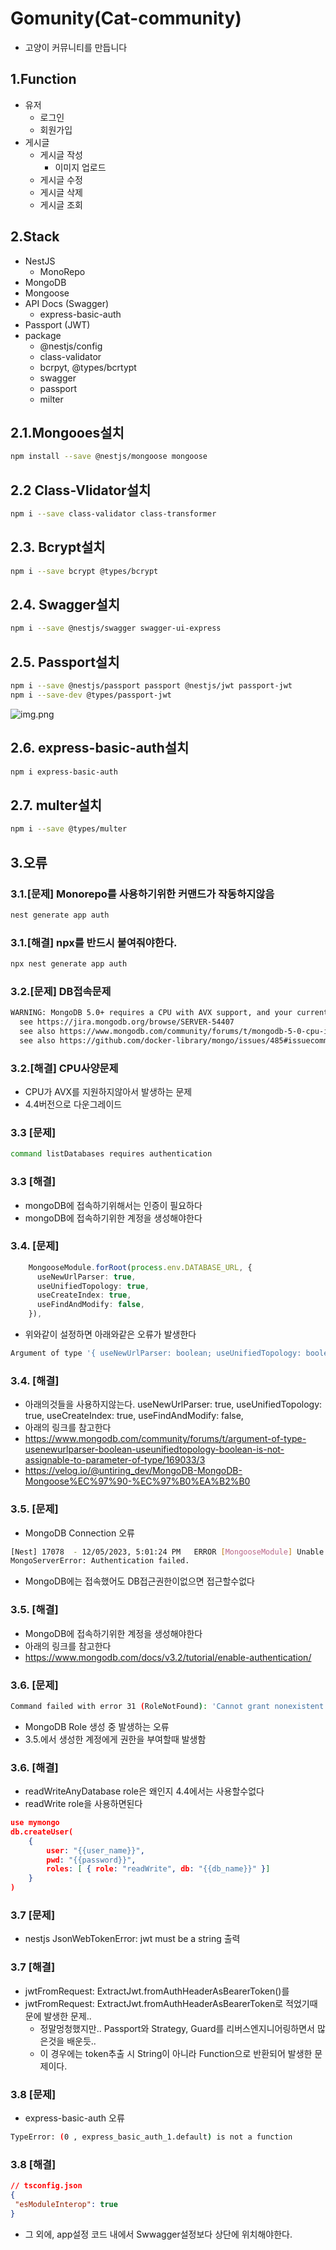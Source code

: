 # Gomunity(Cat-community) 

- 고양이 커뮤니티를 만듭니다

## 1.Function
- 유저
  - 로그인
  - 회원가입
- 게시글
  - 게시글 작성
    - 이미지 업로드
  - 게시글 수정
  - 게시글 삭제
  - 게시글 조회

## 2.Stack

- NestJS
  - MonoRepo
- MongoDB
- Mongoose
- API Docs (Swagger)
  - express-basic-auth
- Passport (JWT)
- package
  - @nestjs/config
  - class-validator
  - bcrpyt, @types/bcrtypt
  - swagger
  - passport
  - milter

## 2.1.Mongooes설치
```bash
npm install --save @nestjs/mongoose mongoose
```

## 2.2 Class-Vlidator설치
```bash
npm i --save class-validator class-transformer 
```

## 2.3. Bcrypt설치
```bash
npm i --save bcrypt @types/bcrypt
```

## 2.4. Swagger설치
```bash
npm i --save @nestjs/swagger swagger-ui-express
```

## 2.5. Passport설치
```bash
npm i --save @nestjs/passport passport @nestjs/jwt passport-jwt
npm i --save-dev @types/passport-jwt
``` 
![img.png](img.png)

## 2.6. express-basic-auth설치
```bash
npm i express-basic-auth
```

## 2.7. multer설치
```bash
npm i --save @types/multer

```

## 3.오류

### 3.1.[문제] Monorepo를 사용하기위한 커맨드가 작동하지않음
```bash
nest generate app auth
```
### 3.1.[해결] npx를 반드시 붙여줘야한다.
```bash
npx nest generate app auth
```

### 3.2.[문제] DB접속문제
```bash
WARNING: MongoDB 5.0+ requires a CPU with AVX support, and your current system does not appear to have that!
  see https://jira.mongodb.org/browse/SERVER-54407
  see also https://www.mongodb.com/community/forums/t/mongodb-5-0-cpu-intel-g4650-compatibility/116610/2
  see also https://github.com/docker-library/mongo/issues/485#issuecomment-891991814
```

### 3.2.[해결] CPU사양문제
- CPU가 AVX를 지원하지않아서 발생하는 문제
- 4.4버전으로 다운그레이드


### 3.3 [문제]
```bash
command listDatabases requires authentication
```

### 3.3 [해결]
- mongoDB에 접속하기위해서는 인증이 필요하다
- mongoDB에 접속하기위한 계정을 생성해야한다

### 3.4. [문제]
```typescript
    MongooseModule.forRoot(process.env.DATABASE_URL, {
      useNewUrlParser: true,
      useUnifiedTopology: true,
      useCreateIndex: true,
      useFindAndModify: false,
    }),
```
- 위와같이 설정하면 아래와같은 오류가 발생한다
```bash
Argument of type '{ useNewUrlParser: boolean; useUnifiedTopology: boolean; useCreateIndex: boolean; useFindAndModify: boolean; }' is not assignable to parameter of type 'MongooseModuleOptions'.
```


### 3.4. [해결]

- 아래의것들을 사용하지않는다.
    useNewUrlParser: true,
    useUnifiedTopology: true,
    useCreateIndex: true,
    useFindAndModify: false,
- 아래의 링크를 참고한다
- https://www.mongodb.com/community/forums/t/argument-of-type-usenewurlparser-boolean-useunifiedtopology-boolean-is-not-assignable-to-parameter-of-type/169033/3
- https://velog.io/@untiring_dev/MongoDB-MongoDB-Mongoose%EC%97%90-%EC%97%B0%EA%B2%B0

### 3.5. [문제]
- MongoDB Connection 오류
```bash
[Nest] 17078  - 12/05/2023, 5:01:24 PM   ERROR [MongooseModule] Unable to connect to the database. Retrying (1)...
MongoServerError: Authentication failed. 
```
- MongoDB에는 접속했어도 DB접근권한이없으면 접근할수없다

### 3.5. [해결]
- MongoDB에 접속하기위한 계정을 생성해야한다
- 아래의 링크를 참고한다
- https://www.mongodb.com/docs/v3.2/tutorial/enable-authentication/

### 3.6. [문제]
```bash
Command failed with error 31 (RoleNotFound): 'Cannot grant nonexistent role createIndex@mymongo' on server localhost:27017. The full response is {"ok": 0.0, "errmsg": "Cannot grant nonexistent role createIndex@mymongo", "code": 31, "codeName": "RoleNotFound"}
```
- MongoDB Role 생성 중 발생하는 오류
- 3.5.에서 생성한 계정에게 권한을 부여할때 발생함

### 3.6. [해결]
- readWriteAnyDatabase role은 왜인지 4.4에서는 사용할수없다
- readWrite role을 사용하면된다
```json
use mymongo
db.createUser(
    {
        user: "{{user_name}}",
        pwd: "{{password}}",
        roles: [ { role: "readWrite", db: "{{db_name}}" }]
    }
)
```

### 3.7 [문제]
- nestjs JsonWebTokenError: jwt must be a string 출력

### 3.7 [해결]
- jwtFromRequest: ExtractJwt.fromAuthHeaderAsBearerToken()를
- jwtFromRequest: ExtractJwt.fromAuthHeaderAsBearerToken로 적었기때문에 발생한 문제..
  - 정말멍청했지만.. Passport와 Strategy, Guard를 리버스엔지니어링하면서 많은것을 배운듯..
  - 이 경우에는 token추출 시 String이 아니라 Function으로 반환되어 발생한 문제이다.

### 3.8 [문제]
- express-basic-auth 오류
```bash
TypeError: (0 , express_basic_auth_1.default) is not a function
```

### 3.8 [해결]
```json
// tsconfig.json
{
 "esModuleInterop": true
}
```
- 그 외에, app설정 코드 내에서 Swwagger설정보다 상단에 위치해야한다.